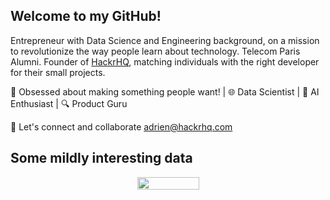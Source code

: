 ## Welcome to my GitHub!

Entrepreneur with Data Science and Engineering background, on a mission to revolutionize the way people learn about technology.
Telecom Paris Alumni.
Founder of [HackrHQ](https://hackrhq.com/), matching individuals with the right developer for their small projects.

🚀 Obsessed about making something people want! | 🌐 Data Scientist | 🤖 AI Enthusiast | 🔍 Product Guru

🌟 Let's connect and collaborate adrien@hackrhq.com

## Some mildly interesting data

<p align="center">
  <img width="99" height="20" src="https://komarev.com/ghpvc/?username=adrienckr">
</p>



